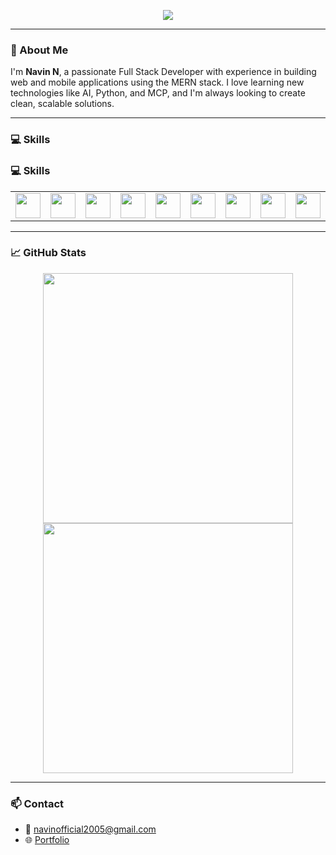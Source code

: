 <p align="center">
  <img src="https://readme-typing-svg.herokuapp.com?font=Fira+Code&size=24&pause=1000&color=00CFFF&center=true&vCenter=true&width=500&lines=Hi+I'm+Navin+👋;Full-Stack+Developer+🚀" />
</p>

---

### 👋 About Me

I'm **Navin N**, a passionate Full Stack Developer with experience in building web and mobile applications using the MERN stack. I love learning new technologies like AI, Python, and MCP, and I'm always looking to create clean, scalable solutions.

---

### 💻 Skills

### 💻 Skills

<table align="center">
  <tr>
    <td align="center"><img src="https://cdn.jsdelivr.net/gh/devicons/devicon/icons/react/react-original.svg" height="40" /></td>
    <td align="center"><img src="https://cdn.jsdelivr.net/gh/devicons/devicon/icons/nextjs/nextjs-original.svg" height="40" /></td>
    <td align="center"><img src="https://cdn.jsdelivr.net/gh/devicons/devicon/icons/nodejs/nodejs-original.svg" height="40" /></td>
    <td align="center"><img src="https://cdn.jsdelivr.net/gh/devicons/devicon/icons/express/express-original.svg" height="40" /></td>
    <td align="center"><img src="https://cdn.jsdelivr.net/gh/devicons/devicon/icons/mongodb/mongodb-original.svg" height="40" /></td>
    <td align="center"><img src="https://cdn.jsdelivr.net/gh/devicons/devicon/icons/mysql/mysql-original.svg" height="40" /></td>
    <td align="center"><img src="https://cdn.jsdelivr.net/gh/devicons/devicon/icons/python/python-original.svg" height="40" /></td>
    <td align="center"><img src="https://cdn.jsdelivr.net/gh/devicons/devicon/icons/typescript/typescript-original.svg" height="40" /></td>
    <td align="center"><img src="https://cdn.jsdelivr.net/gh/devicons/devicon/icons/javascript/javascript-original.svg" height="40" /></td>
    <td align="center"><img src="https://cdn.jsdelivr.net/gh/devicons/devicon/icons/git/git-original.svg" height="40" /></td>
    <td align="center"><img src="https://cdn.jsdelivr.net/gh/devicons/devicon/icons/docker/docker-original.svg" height="40" /></td>
    <td align="center"><img src="https://cdn.jsdelivr.net/gh/devicons/devicon/icons/firebase/firebase-plain.svg" height="40" /></td>
    <td align="center"><img src="https://cdn.jsdelivr.net/gh/devicons/devicon/icons/figma/figma-original.svg" height="40" /></td>
    <td align="center"><img src="https://cdn.jsdelivr.net/gh/devicons/devicon/icons/linux/linux-original.svg" height="40" /></td>
  </tr>
</table>


---

### 📈 GitHub Stats

<p align="center">
  <img src="https://github-readme-stats.vercel.app/api?username=navin0507&show_icons=true&theme=tokyonight" width="400" />
  <img src="https://streak-stats.demolab.com?user=navin0507&theme=tokyonight&hide_border=false" width="400" />
</p>

---

### 📫 Contact

- 📧 [navinofficial2005@gmail.com](mailto:navinofficial2005@gmail.com)  
- 🌐 [Portfolio](https://navindev.vercel.app)
